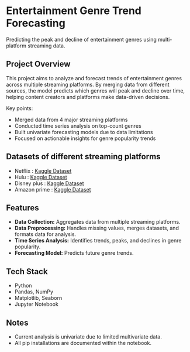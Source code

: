 # Entertainment Genre Trend Forecasting

Predicting the peak and decline of entertainment genres using multi-platform streaming data.

## Project Overview

This project aims to analyze and forecast trends of entertainment genres across multiple streaming platforms. By merging data from different sources,
the model predicts which genres will peak and decline over time, helping content creators and platforms make data-driven decisions.

Key points:  
- Merged data from 4 major streaming platforms  
- Conducted time series analysis on top-count genres  
- Built univariate forecasting models due to data limitations  
- Focused on actionable insights for genre popularity trends

## Datasets of different streaming platforms
- Netflix : [Kaggle Dataset](https://www.kaggle.com/datasets/shivamb/netflix-shows)
- Hulu : [Kaggle Dataset](https://www.kaggle.com/datasets/shivamb/hulu-movies-and-tv-shows)
- Disney plus : [Kaggle Dataset](https://www.kaggle.com/datasets/shivamb/disney-movies-and-tv-shows)
- Amazon prime : [Kaggle Dataset](https://www.kaggle.com/datasets/shivamb/amazon-prime-movies-and-tv-shows)


## Features

- **Data Collection:** Aggregates data from multiple streaming platforms.  
- **Data Preprocessing:** Handles missing values, merges datasets, and formats data for analysis.  
- **Time Series Analysis:** Identifies trends, peaks, and declines in genre popularity.  
- **Forecasting Model:** Predicts future genre trends.  

## Tech Stack

- Python  
- Pandas, NumPy  
- Matplotlib, Seaborn    
- Jupyter Notebook

## Notes

- Current analysis is univariate due to limited multivariate data.  
- All pip installations are documented within the notebook.  
